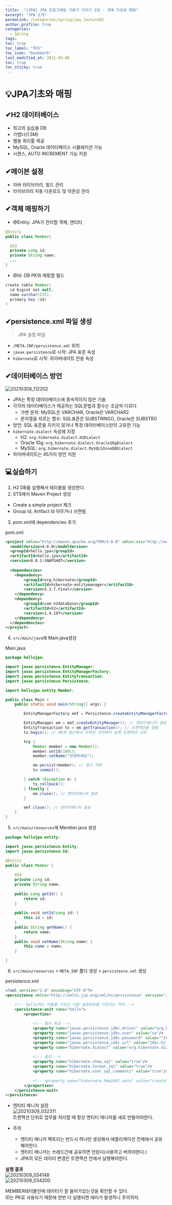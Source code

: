 ```yaml
---
title:  "[JPA] JPA 프로그래밍 기본기 다지기 2강 - JPA 기초와 매핑"
excerpt: "JPA 소개"  
permalink: /categories/spring/jpa_lecture02
author_profile: true
categories:
  - Spring
tags:
toc: true
toc_label: "목차"
toc_icon: "bookmark"
last_modified_at: 2021-03-08
toc: true
toc_sticky: true
---   
```


# 💡JPA기초와 매핑
## ✔H2 데이터베이스
* 최고의 실습용 DB
* 가볍다(1.5M)
* 웹용 쿼리툴 제공
* MySQL, Oracle 데이터베이스 시뮬레이션 가능
* 시퀀스, AUTO INCREMENT 기능 지원  

## ✔메이븐 설정
* 자바 라이브러리, 빌드 관리
* 라이브러리 자동 다운로드 및 의존성 관리

## ✔객체 매핑하기
* @Entity: JPA가 관리할 객체, 엔티티  
```java
@Entity
public class Member{

  @Id
  private Long id;
  private String name;
  ...
}
```  

* @Id: DB PK와 매핑할 필드
```java
create table Member(
  id bigint not null,
  name varchar(255),
  primary key (id)
)
```

## ✔persistence.xml 파일 생성
> JPA 설정 파일  

* `/META-INF/persistence.xml` 위치
* `javax.persistence`로 시작: JPA 표준 속성
* `hibernate`로 시작: 하이버네이트 전용 속성   

## ✔데이터베이스 방언  
![20210308_112202](/assets/images/20210308_112202.png)    
* JPA는 특정 데이터베이스에 종속적이지 않은 기술
* 각각의 데이터베이스가 제공하는 SQL문법과 함수는 조금씩 다르다
  * 가변 문자: MySQL은 VARCHAR, Oracle은 VARCHAR2
  * 문자열을 자르는 함수: SQL표준은 SUBSTRING(), Oracle은 SUBSTR()
* 방언: SQL 표준을 지키지 않거나 특정 데이터베이스만의 고유한 기능  
* `hibernate.dialect` 속성에 지정  
  * H2: `org.hibernate.dialect.H2Dialect`
  * Oracle 10g: `org.hibernate.dialect.Oracle10gDialect`
  * MySQL: `org.hibernate.dialect.MySQL5InnoDBDialect`
* 하이버네이트는 45가지 방언 지원  


## 💻실습하기  
1. H2 DB를 실행해서 테이블을 생성한다.  
2. STS에서 Maven Project 생성  
  * Create a simple project 체크  
  * Group Id, Artifact Id 아무거나 쓰면됨    
3. pom.xml에 dependencies 추가  

pom.xml  
```xml
<project xmlns="http://maven.apache.org/POM/4.0.0" xmlns:xsi="http://www.w3.org/2001/XMLSchema-instance" xsi:schemaLocation="http://maven.apache.org/POM/4.0.0 https://maven.apache.org/xsd/maven-4.0.0.xsd">
  <modelVersion>4.0.0</modelVersion>
  <groupId>hello.jpa</groupId>
  <artifactId>hello.jpa</artifactId>
  <version>0.0.1-SNAPSHOT</version>
  
  <dependencies>
  	<dependency>
  		<groupId>org.hibernate</groupId>
  		<artifactId>hibernate-entitymanager</artifactId>
  		<version>5.3.7.Final</version> 
  	</dependency>
  	<dependency>
  		<groupId>com.h2database</groupId>
  		<artifactId>h2</artifactId>
  		<version>1.4.197</version>
  	</dependency>
  </dependencies>
</project>
```  

4. `src/main/java`에 Main.java생성   

Main.java   
```java  
package hellojpa;  

import javax.persistence.EntityManager;
import javax.persistence.EntityManagerFactory;
import javax.persistence.EntityTransaction;
import javax.persistence.Persistence;

import hellojpa.entity.Member;

public class Main {
	public static void main(String[] args) {

		EntityManagerFactory emf = Persistence.createEntityManagerFactory("hello");

		EntityManager em = emf.createEntityManager(); // 엔티티매니저 생성
		EntityTransaction tx = em.getTransaction(); // 트랜잭션을 얻음
		tx.begin(); // db에 접근해서 커넥션 가져와서 실제 트랜잭션 시작

		try {
			Member member = new Member();
			member.setId(100L);
			member.setName("안녕하세요");

			em.persist(member); // 영구 저장
			tx.commit();

		} catch (Exception e) {
			tx.rollback();
		} finally {
			em.close(); // 엔티티매니저 종료
		}

		emf.close(); // 엔티티매니저 종료
	}
}
```    

5. `src/main/resources`에 Member.java 생성    
```java
package hellojpa.entity;

import javax.persistence.Entity;
import javax.persistence.Id;

@Entity
public class Member {
	
	@Id
	private Long id;
	private String name;
	
	public Long getId() {
		return id;
	}
	
	public void setId(Long id) {
		this.id = id;
	}
	public String getName() {
		return name;
	}
	public void setName(String name) {
		this.name = name;
	}

}

```    

6. `src/main/resources` > `META_INF` 폴더 생성 > `persistence.xml` 생성     

persistence.xml
```xml
<?xml version="1.0" encoding="UTF-8"?>
<persistence xmlns="http://xmlns.jcp.org/xml/ns/persistence" version="2.2">

	<!-- hello라는 이름을 가지고 다음 설정정보를 가진다는 의미 -->
	<persistence-unit name="hello">
		<properties>
		
			<!-- 필수 속성 -->
			<property name="javax.persistence.jdbc.driver" value="org.h2.Driver"/>
			<property name="javax.persistence.jdbc.user" value="sa"/>
			<property name="javax.persistence.jdbc.password" value=""/>
			<property name="javax.persistence.jdbc.url" value="jdbc:h2:tcp://localhost/~/test"/>
			<property name="hibernate.dialect" value="org.hibernate.dialect.H2Dialect"/>
			
			<!-- 옵션 -->
			<property name="hibernate.show_sql" value="true"/>
			<property name="hibernate.format_sql" value="true"/>
			<property name="hibernate.user_sql_comments" value="true"/>
			
			<!-- <property name="hibernate.hbm2ddl.auto" value="create"/>-->
		</properties>
	</persistence-unit>
</persistence>
```  

* 엔티티 메니저 설정  
![20210309_032311](/assets/images/20210309_032311.png)  
트랜잭션 단위로 업무를 처리할 때 항상 엔티티 매니저를 새로 만들어야한다.  


* 주의
  * 엔티티 매니저 팩토리는 반드시 하나만 생성해서 애플리케이션 전체에서 공유해야한다.
  * 엔티티 메니저는 쓰레드간에 공유하면 안된다(사용하고 버려야한다.)  
  * JPA의 모든 데이터 변경은 트랜잭션 안에서 실행해야한다.  


**실행 결과**      
![20210309_034148](/assets/images/20210309_034148.png)   
![20210309_034200](/assets/images/20210309_034200.png)   

MEMBER테이블안에 데이터가 잘 들어가있는것을 확인할 수 있다.   
ID는 PK로 사용되기 때문에 한번 더 실행되면 에러가 발생하니 주의하자.   

